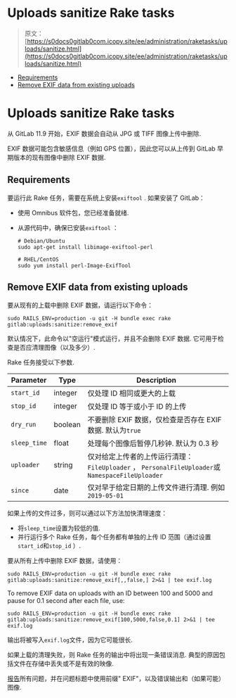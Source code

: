 # Uploads sanitize Rake tasks

> 原文：[https://s0docs0gitlab0com.icopy.site/ee/administration/raketasks/uploads/sanitize.html](https://s0docs0gitlab0com.icopy.site/ee/administration/raketasks/uploads/sanitize.html)

*   [Requirements](#requirements)
*   [Remove EXIF data from existing uploads](#remove-exif-data-from-existing-uploads)

# Uploads sanitize Rake tasks[](#uploads-sanitize-rake-tasks-core-only "Permalink")

从 GitLab 11.9 开始，EXIF 数据会自动从 JPG 或 TIFF 图像上传中删除.

EXIF 数据可能包含敏感信息（例如 GPS 位置），因此您可以从上传到 GitLab 早期版本的现有图像中删除 EXIF 数据.

## Requirements[](#requirements "Permalink")

要运行此 Rake 任务，需要在系统上安装`exiftool` . 如果安装了 GitLab：

*   使用 Omnibus 软件包，您已经准备就绪.
*   从源代码中，确保已安装`exiftool` ：

    ```
    # Debian/Ubuntu
    sudo apt-get install libimage-exiftool-perl

    # RHEL/CentOS
    sudo yum install perl-Image-ExifTool 
    ```

## Remove EXIF data from existing uploads[](#remove-exif-data-from-existing-uploads "Permalink")

要从现有的上载中删除 EXIF 数据，请运行以下命令：

```
sudo RAILS_ENV=production -u git -H bundle exec rake gitlab:uploads:sanitize:remove_exif 
```

默认情况下，此命令以"空运行"模式运行，并且不会删除 EXIF 数据. 它可用于检查是否应清理图像（以及多少）.

Rake 任务接受以下参数.

| Parameter | Type | Description |
| --- | --- | --- |
| `start_id` | integer | 仅处理 ID 相同或更大的上载 |
| `stop_id` | integer | 仅处理 ID 等于或小于 ID 的上传 |
| `dry_run` | boolean | 不要删除 EXIF 数据，仅检查是否存在 EXIF 数据. 默认为`true` |
| `sleep_time` | float | 处理每个图像后暂停几秒钟. 默认为 0.3 秒 |
| `uploader` | string | 仅对给定上传者的上传运行清理： `FileUploader` ， `PersonalFileUploader`或`NamespaceFileUploader` |
| `since` | date | 仅对早于给定日期的上传文件进行清理. 例如`2019-05-01` |

如果上传的文件过多，则可以通过以下方法加快清理速度：

*   将`sleep_time`设置为较低的值.
*   并行运行多个 Rake 任务，每个任务都有单独的上传 ID 范围（通过设置`start_id`和`stop_id` ）.

要从所有上传中删除 EXIF 数据，请使用：

```
sudo RAILS_ENV=production -u git -H bundle exec rake gitlab:uploads:sanitize:remove_exif[,,false,] 2>&1 | tee exif.log 
```

To remove EXIF data on uploads with an ID between 100 and 5000 and pause for 0.1 second after each file, use:

```
sudo RAILS_ENV=production -u git -H bundle exec rake gitlab:uploads:sanitize:remove_exif[100,5000,false,0.1] 2>&1 | tee exif.log 
```

输出将被写入`exif.log`文件，因为它可能很长.

如果上载的清理失败，则 Rake 任务的输出中将出现一条错误消息. 典型的原因包括文件在存储中丢失或不是有效的映像.

[报告](https://gitlab.com/gitlab-org/gitlab/-/issues/new)所有问题，并在问题标题中使用前缀" EXIF"，以及错误输出和（如果可能）图像.